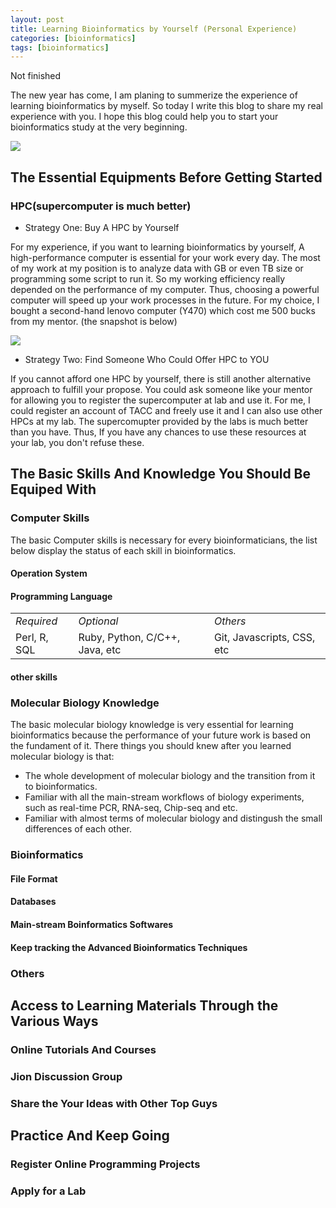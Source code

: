 ```yaml
---
layout: post
title: Learning Bioinformatics by Yourself (Personal Experience)
categories: [bioinformatics]
tags: [bioinformatics]
---
```


Not finished

The new year has come, I am planing to summerize the experience of learning bioinformatics by myself. So today I write this blog to share my real experience with you. I hope this blog could help you to start your bioinformatics study at the very beginning.  

![](http://i.imgur.com/U8SONay.jpg)

## The Essential Equipments Before Getting Started
### HPC(supercomputer is much better)
- Strategy One: Buy A HPC by Yourself

For my experience, if you want to learning bioinformatics by yourself, A high-performance computer is essential for your work every day. The most of my work at my position is to analyze data with GB or even TB size or programming some script to run it. So my working efficiency really depended on the performance of my computer. Thus, choosing a powerful computer will speed up your work processes in the future. For my choice, I bought a second-hand lenovo computer (Y470) which cost me 500 bucks from my mentor. (the snapshot is below)

![](http://i.imgur.com/Fv9KhS1.jpg)

- Strategy Two: Find Someone Who Could Offer HPC to YOU

If you cannot afford one HPC by yourself, there is still another alternative approach to fulfill your propose. You could ask someone like your mentor for allowing you to register the supercomputer at lab and use it. For me, I could register an account of TACC and freely use it and I can also use other HPCs at my lab. The supercomupter provided by the labs is much better than you have. Thus, If you have any chances to use these resources at your lab, you don't refuse these. 

## The Basic Skills And Knowledge You Should Be Equiped With

### Computer Skills

The basic Computer skills is necessary for every bioinformaticians, the list below display the status of each skill in bioinformatics.

#### Operation System

#### Programming Language

<table>
<tbody>
<tr><td><em>Required</em></td><td><em>Optional</em></td><td><em>Others</em></td></tr>
<tr><td>Perl, R, SQL</td><td>Ruby, Python, C/C++, Java, etc</td><td>Git, Javascripts, CSS, etc</td></tr>
</tbody>
</table>

#### other skills

### Molecular Biology Knowledge

The basic molecular biology knowledge is very essential for learning bioinformatics because the performance of your future work is based on the fundament of it. There things you should knew after you learned molecular biology is that:
- The whole development of molecular biology and the transition from it to bioinformatics.
- Familiar with all the main-stream workflows of biology experiments, such as real-time PCR, RNA-seq, Chip-seq and etc.
- Familiar with almost terms of molecular biology and distingush the small differences of each other.

### Bioinformatics

#### File Format 

#### Databases

#### Main-stream Boinformatics Softwares

#### Keep tracking the Advanced Bioinformatics Techniques 

### Others

## Access to Learning Materials Through the Various Ways

### Online Tutorials And Courses

### Jion Discussion Group

### Share the Your Ideas with Other Top Guys

## Practice And Keep Going

### Register Online Programming Projects

### Apply for a Lab  












